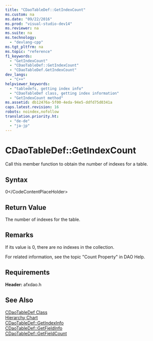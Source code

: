 ```yaml
---
title: "CDaoTableDef::GetIndexCount"
ms.custom: na
ms.date: "09/22/2016"
ms.prod: "visual-studio-dev14"
ms.reviewer: na
ms.suite: na
ms.technology: 
  - "devlang-cpp"
ms.tgt_pltfrm: na
ms.topic: "reference"
f1_keywords: 
  - "GetIndexCount"
  - "CDaoTableDef::GetIndexCount"
  - "CDaoTableDef.GetIndexCount"
dev_langs: 
  - "C++"
helpviewer_keywords: 
  - "tabledefs, getting index info"
  - "CDaoTableDef class, getting index information"
  - "GetIndexCount method"
ms.assetid: db12476a-5f00-4eda-94e5-ddfd75d0341a
caps.latest.revision: 16
robots: noindex,nofollow
translation.priority.ht: 
  - "de-de"
  - "ja-jp"
---
```

# CDaoTableDef::GetIndexCount
Call this member function to obtain the number of indexes for a table.  
  
## Syntax  
  
<CodeContentPlaceHolder>0\</CodeContentPlaceHolder>  
## Return Value  
 The number of indexes for the table.  
  
## Remarks  
 If its value is 0, there are no indexes in the collection.  
  
 For related information, see the topic "Count Property" in DAO Help.  
  
## Requirements  
 **Header:** afxdao.h  
  
## See Also  
 [CDaoTableDef Class](../vs140/cdaotabledef-class.md)   
 [Hierarchy Chart](../vs140/hierarchy-chart.md)   
 [CDaoTableDef::GetIndexInfo](../vs140/cdaotabledef--getindexinfo.md)   
 [CDaoTableDef::GetFieldInfo](../vs140/cdaotabledef--getfieldinfo.md)   
 [CDaoTableDef::GetFieldCount](../vs140/cdaotabledef--getfieldcount.md)